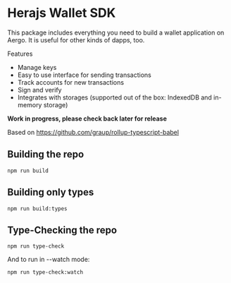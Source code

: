 # Herajs Wallet SDK

This package includes everything you need to build a wallet application on Aergo.
It is useful for other kinds of dapps, too.

Features

- Manage keys
- Easy to use interface for sending transactions
- Track accounts for new transactions
- Sign and verify
- Integrates with storages (supported out of the box: IndexedDB and in-memory storage)

**Work in progress, please check back later for release**

Based on https://github.com/graup/rollup-typescript-babel

## Building the repo

```shell
npm run build
```

## Building only types

```shell
npm run build:types
```

## Type-Checking the repo

```shell
npm run type-check
```

And to run in --watch mode:

```shell
npm run type-check:watch
```
